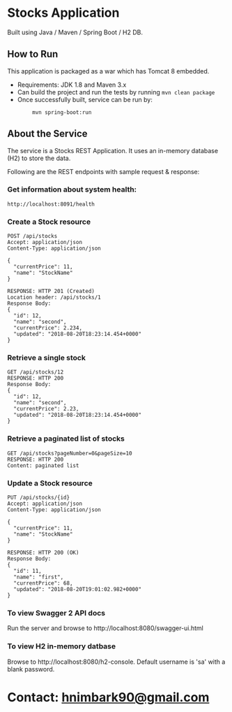 # Stocks Application

Built using  Java / Maven / Spring Boot / H2 DB.

## How to Run 

This application is packaged as a war which has Tomcat 8 embedded.

* Requirements:  JDK 1.8 and Maven 3.x
* Can build the project and run the tests by running ```mvn clean package```
* Once successfully built, service can be run by:
```
        mvn spring-boot:run
```

## About the Service

The service is a Stocks REST Application. It uses an in-memory database (H2) to store the data.


Following are the REST endpoints with sample request & response:

### Get information about system health:

```
http://localhost:8091/health
```

### Create a Stock resource

```
POST /api/stocks
Accept: application/json
Content-Type: application/json

{
  "currentPrice": 11,
  "name": "StockName"
}

RESPONSE: HTTP 201 (Created)
Location header: /api/stocks/1
Response Body:
{
  "id": 12,
  "name": "second",
  "currentPrice": 2.234,
  "updated": "2018-08-20T18:23:14.454+0000"
}
```

### Retrieve a single stock

```
GET /api/stocks/12
RESPONSE: HTTP 200
Response Body:
{
  "id": 12,
  "name": "second",
  "currentPrice": 2.23,
  "updated": "2018-08-20T18:23:14.454+0000"
}
```


### Retrieve a paginated list of stocks

```
GET /api/stocks?pageNumber=0&pageSize=10
RESPONSE: HTTP 200
Content: paginated list 
```

### Update a Stock resource

```
PUT /api/stocks/{id}
Accept: application/json
Content-Type: application/json

{
  "currentPrice": 11,
  "name": "StockName"
}

RESPONSE: HTTP 200 (OK)
Response Body:
{
  "id": 11,
  "name": "first",
  "currentPrice": 68,
  "updated": "2018-08-20T19:01:02.982+0000"
}
```
### To view Swagger 2 API docs

Run the server and browse to http://localhost:8080/swagger-ui.html


### To view H2 in-memory datbase

Browse to http://localhost:8080/h2-console. Default username is 'sa' with a blank password.

# Contact: hnimbark90@gmail.com


